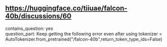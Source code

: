 ## https://huggingface.co/tiiuae/falcon-40b/discussions/60

contains_question: yes  
question_part: Keep getting the following error even after using
tokenizer = AutoTokenizer.from_pretrained("/falcon-40b",return_token_type_ids=False)